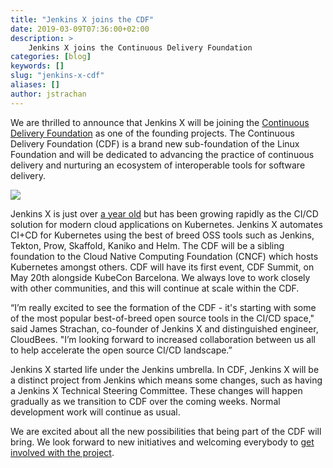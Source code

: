```yaml
---
title: "Jenkins X joins the CDF"
date: 2019-03-09T07:36:00+02:00
description: >
    Jenkins X joins the Continuous Delivery Foundation
categories: [blog]
keywords: []
slug: "jenkins-x-cdf"
aliases: []
author: jstrachan
---
```


We are thrilled to announce that Jenkins X will be joining the [Continuous Delivery Foundation](https://cd.foundation/) as one of the founding projects.  The Continuous Delivery Foundation (CDF) is a brand new sub-foundation of the Linux Foundation and will be dedicated to advancing the practice of continuous delivery and nurturing an ecosystem of interoperable tools for software delivery.

<img src="/news/jenkins-x-cdf/cdf-stacked-color.png"> 

Jenkins X is just over [a year old](/news/happy-first-birthday/) but has been growing rapidly as the CI/CD solution for modern cloud applications on Kubernetes. Jenkins X automates CI+CD for Kubernetes using the best of breed OSS tools such as Jenkins, Tekton, Prow, Skaffold, Kaniko and Helm. The CDF will be a sibling foundation to the Cloud Native Computing Foundation (CNCF) which hosts Kubernetes amongst others. CDF will have its first event, CDF Summit, on May 20th alongside KubeCon Barcelona. We always love to work closely with other communities, and this will continue at scale within the CDF.

“I’m really excited to see the formation of the CDF - it's starting with some of the most popular best-of-breed open source tools in the CI/CD space," said James Strachan, co-founder of Jenkins X and distinguished engineer, CloudBees. "I’m looking forward to increased collaboration between us all to help accelerate the open source CI/CD landscape.”

Jenkins X started life under the Jenkins umbrella. In CDF, Jenkins X will be a distinct project from Jenkins which means some changes, such as having a Jenkins X Technical Steering Committee. These changes will happen gradually as we transition to CDF over the coming weeks. Normal development work will continue as usual.

We are excited about all the new possibilities that being part of the CDF will bring. We look forward to new initiatives and welcoming everybody to [get involved with the project](/contribute/).
